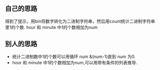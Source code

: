 ## 自己的思路
得到了提示，用bin将数字转化为二进制字符串，然后用count统计二进制字符串里1的个数.  hour 和 minute 中1的个数相加为num

## 别人的思路
- 统计二进制数中1的个数可以用循环 num &(num-1)直到 num 为0.
- hour 和 minute 中1的个数相加为num,可以用带有条件的列表推导.